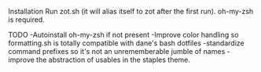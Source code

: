 Installation
Run zot.sh (it will alias itself to zot after the first run).
oh-my-zsh is required.

TODO
-Autoinstall oh-my-zsh if not present
-Improve color handling so formatting.sh is totally compatible with dane's bash dotfiles
-standardize command prefixes so it's not an unrememberable jumble of names
-improve the abstraction of usables in the staples theme.

